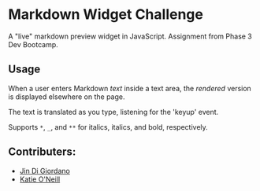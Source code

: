 # Markdown Widget Challenge

A "live" markdown preview widget in JavaScript. 
Assignment from Phase 3 Dev Bootcamp.

## Usage
When a user enters Markdown *text* inside a text area, the _rendered_ version
is displayed elsewhere on the page.

The text is translated as you type, listening for the 'keyup' event.

Supports `*`, `_`, and `**` for italics, italics,
and bold, respectively.

## Contributers:
* [Jin Di Giordano](http://www.github.com/jindigiordano)
* [Katie O'Neill](http://www.github.com/katieboundary)
